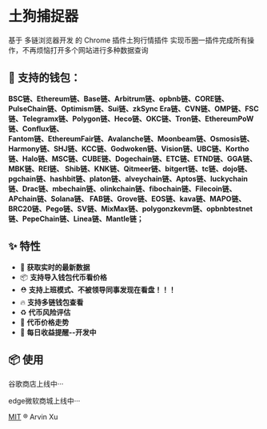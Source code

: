 # 土狗捕捉器

基于 多链浏览器开发 的 Chrome 插件土狗行情插件 实现币圈一插件完成所有操作，不再烦恼打开多个网站进行多种数据查询

## 🤝 支持的钱包：
**BSC链、Ethereum链、Base链、Arbitrum链、opbnb链、CORE链、PulseChain链、Optimism链、Sui链、zkSync Era链、CVN链、OMP链、FSC链、Telegramx链、Polygon链、Heco链、OKC链、Tron链、EthereumPoW链、Conflux链、  
Fantom链、EthereumFair链、Avalanche链、Moonbeam链、Osmosis链、Harmony链、SHJ链、KCC链、Godwoken链、Vision链、UBC链、Kortho链、Halo链、MSC链、CUBE链、Dogechain链、ETC链、ETND链、GGA链、MBK链、REI链、 
Shib链、KNK链、Qitmeer链、bitgert链、tc链、dojo链、pgchain链、hashbit链、platon链、alveychain链、Aptos链、luckychain链、Drac链、mbechain链、olinkchain链、fibochain链、Filecoin链、APchain链、Solana链、 
FAB链、Grove链、EOS链、kava链、MAPO链、BRC20链、Pego链、SV链、MixMax链、polygonzkevm链、opbnbtestnet链、PepeChain链、Linea链、Mantle链；**

## ✨ 特性

- 🌋 **获取实时的最新数据**
- 📦 **支持导入钱包代币看价格**
- ⛑ **支持上班模式、不被领导同事发现在看盘！！！**
- 🔥 **支持多链钱包查看**
- ♻️ **代币风险评估**
- 🔧 **代币价格走势**
- 🚀 **每日收益提醒--开发中**

## 📦 使用

谷歌商店上线中··· 

edge微软商城上线中···

[MIT](./LICENSE) ® Arvin Xu
